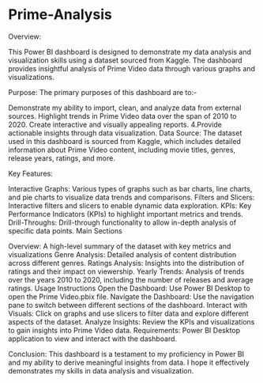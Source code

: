 # Prime-Analysis

Overview:

This Power BI dashboard is designed to demonstrate my data analysis and visualization skills using a dataset sourced from Kaggle. The dashboard provides insightful analysis of Prime Video data through various graphs and visualizations.

Purpose: The primary purposes of this dashboard are to:-

Demonstrate my ability to import, clean, and analyze data from external sources.
Highlight trends in Prime Video data over the span of 2010 to 2020.
Create interactive and visually appealing reports. 4.Provide actionable insights through data visualization.
Data Source: The dataset used in this dashboard is sourced from Kaggle, which includes detailed information about Prime Video content, including movie titles, genres, release years, ratings, and more.

Key Features:

Interactive Graphs: Various types of graphs such as bar charts, line charts, and pie charts to visualize data trends and comparisons.
Filters and Slicers: Interactive filters and slicers to enable dynamic data exploration.
KPIs: Key Performance Indicators (KPIs) to highlight important metrics and trends.
Drill-Throughs: Drill-through functionality to allow in-depth analysis of specific data points.
Main Sections

Overview: A high-level summary of the dataset with key metrics and visualizations
Genre Analysis: Detailed analysis of content distribution across different genres.
Ratings Analysis: Insights into the distribution of ratings and their impact on viewership.
Yearly Trends: Analysis of trends over the years 2010 to 2020, including the number of releases and average ratings. Usage Instructions
Open the Dashboard: Use Power BI Desktop to open the Prime Video.pbix file.
Navigate the Dashboard: Use the navigation pane to switch between different sections of the dashboard.
Interact with Visuals: Click on graphs and use slicers to filter data and explore different aspects of the dataset.
Analyze Insights: Review the KPIs and visualizations to gain insights into Prime Video data.
Requirements: Power BI Desktop application to view and interact with the dashboard.

Conclusion: This dashboard is a testament to my proficiency in Power BI and my ability to derive meaningful insights from data. I hope it effectively demonstrates my skills in data analysis and visualization.
